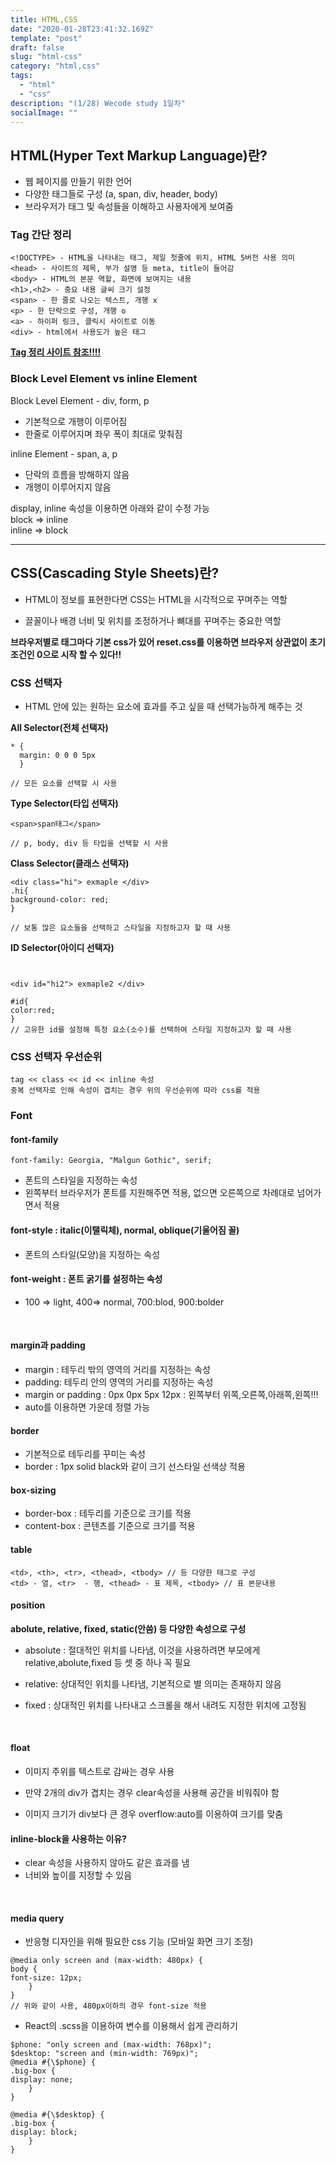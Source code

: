 ```yaml
---
title: HTML,CSS
date: "2020-01-28T23:41:32.169Z"
template: "post"
draft: false
slug: "html-css"
category: "html,css"
tags:
  - "html"
  - "css"
description: "(1/28) Wecode study 1일차"
socialImage: ""
---
```


## HTML(Hyper Text Markup Language)란?

- 웹 페이지를 만들기 위한 언어
- 다양한 태그들로 구성 (a, span, div, header, body)
- 브라우저가 태그 및 속성들을 이해하고 사용자에게 보여줌

### Tag 간단 정리

    <!DOCTYPE> - HTML을 나타내는 태그, 제일 첫줄에 위치, HTML 5버전 사용 의미
    <head> - 사이트의 제목, 부가 설명 등 meta, title이 들어감
    <body> - HTML의 본문 역할, 화면에 보여지는 내용
    <h1>,<h2> - 중요 내용 글씨 크기 설정
    <span> - 한 줄로 나오는 텍스트, 개행 x
    <p> - 한 단락으로 구성, 개행 o
    <a> - 하이퍼 링크, 클릭시 사이트로 이동
    <div> - html에서 사용도가 높은 태그

**[Tag 정리 사이트 참조!!!!](www.w3schools.com "w3school.com")**

### Block Level Element vs inline Element

Block Level Element - div, form, p

- 기본적으로 개행이 이루어짐
- 한줄로 이루어지며 좌우 폭이 최대로 맞춰짐

inline Element - span, a, p

- 단락의 흐름을 방해하지 않음
- 개행이 이루어지지 않음

display, inline 속성을 이용하면 아래와 같이 수정 가능  
block => inline  
inline => block

---

## CSS(Cascading Style Sheets)란?

- HTML이 정보를 표현한다면 CSS는 HTML을 시각적으로 꾸며주는 역할

- 끌꼴이나 배경 너비 및 위치를 조정하거나 뼈대를 꾸며주는 중요한 역할

**브라우저별로 태그마다 기본 css가 있어 reset.css를 이용하면 브라우저 상관없이 초기조건인 0으로 시작 할 수 있다!!**

### CSS 선택자

- HTML 안에 있는 원하는 요소에 효과를 주고 싶을 때 선택가능하게 해주는 것

**All Selector(전체 선택자)**

```
* {
  margin: 0 0 0 5px
  }

// 모든 요소를 선택할 시 사용
```

**Type Selector(타입 선택자)**

```
<span>span태그</span>

// p, body, div 등 타입을 선택할 시 사용
```

**Class Selector(클래스 선택자)**

```
<div class="hi"> exmaple </div>
.hi{
background-color: red;
}

// 보통 많은 요소들을 선택하고 스타일을 지정하고자 할 때 사용
```

**ID Selector(아이디 선택자)**

```


<div id="hi2"> exmaple2 </div>

#id{
color:red;
}
// ﻿고유한 id를 설정해 특정 요소(소수)를 선택하여 스타일 지정하고자 할 때 사용

```

### CSS 선택자 우선순위

    tag << class << id << inline 속성
    중복 선택자로 인해 속성이 겹치는 경우 위의 우선순위에 따라 css를 적용

### Font

#### font-family

```
font-family: Georgia, "Malgun Gothic", serif;
```

- 폰트의 스타일을 지정하는 속성
- 왼쪽부터 브라우저가 폰트를 지원해주면 적용, 없으면 오른쪽으로 차례대로 넘어가면서 적용

#### font-style : italic(이탤릭체), normal, oblique(기울어짐 꼴)

- 폰트의 스타일(모양)을 지정하는 속성

#### font-weight : 폰트 굵기를 설정하는 속성

- 100 => light, 400=> normal, 700:blod, 900:bolder

​

#### margin과 padding

- margin : 테두리 밖의 영역의 거리를 지정하는 속성
- padding: 테두리 안의 영역의 거리를 지정하는 속성
- margin or padding : 0px 0px 5px 12px : 왼쪽부터 위쪽,오른쪽,아래쪽,왼쪽!!!
- auto를 이용하면 가운데 정렬 가능

#### border

- 기본적으로 테두리를 꾸미는 속성
- border : 1px solid black와 같이 크기 선스타일 선색상 적용

#### box-sizing

- border-box : 테두리를 기준으로 크기를 적용
- content-box : 콘텐츠를 기준으로 크기를 적용

#### table

```
<td>, <th>, <tr>, <thead>, <tbody> // 등 다양한 태그로 구성
<td> - 열, <tr>  - 행, <thead> - 표 제목, <tbody> // 표 본문내용
```

#### position

**abolute, relative, fixed, static(안씀) 등 다양한 속성으로 구성**

- absolute : 절대적인 위치를 나타냄, 이것을 사용하려면 부모에게 relative,abolute,fixed 등 셋 중 하나 꼭 필요

- relative: 상대적인 위치를 나타냄, 기본적으로 별 의미는 존재하지 않음

- fixed : 상대적인 위치를 나타내고 스크롤을 해서 내려도 지정한 위치에 고정됨

​

#### float

- 이미지 주위를 텍스트로 감싸는 경우 사용

- 만약 2개의 div가 겹치는 경우 clear속성을 사용해 공간을 비워줘야 함

- 이미지 크기가 div보다 큰 경우 overflow:auto를 이용하여 크기를 맞춤

#### inline-block을 사용하는 이유?

- clear 속성을 사용하지 않아도 같은 효과를 냄
- 너비와 높이를 지정할 수 있음

​

#### media query

- 반응형 디자인을 위해 필요한 css 기능 (모바일 화면 크기 조정)

```
@media only screen and (max-width: 480px) {
body {
font-size: 12px;
	}
}
// 위와 같이 사용, 480px이하의 경우 font-size 적용
```

- React의 .scss을 이용하여 변수를 이용해서 쉽게 관리하기

```
$phone: "only screen and (max-width: 768px)";
$desktop: "screen and (min-width: 769px)";
@media #{\$phone} {
.big-box {
display: none;
	}
}

@media #{\$desktop} {
.big-box {
display: block;
	}
}
```
